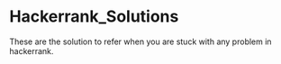 # Hackerrank_Solutions
These are the solution to refer when you are stuck with any problem in hackerrank.
